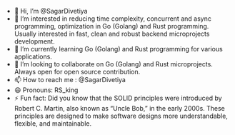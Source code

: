 - 👋 Hi, I’m @SagarDivetiya
- 👀 I’m interested in reducing time complexity, concurrent and async programming, optimization in Go (Golang) and Rust programming. Usually interested in fast, clean and robust backend microprojects development.
- 🌱 I’m currently learning Go (Golang) and Rust programming for various applications.
- 💞️ I’m looking to collaborate on Go (Golang) and Rust microprojects. Always open for open source contribution.
- 📫 How to reach me : @SagarDivetiya
- 😄 Pronouns: RS_king
- ⚡ Fun fact: Did you know that the SOLID principles were introduced by Robert C. Martin, also known as “Uncle Bob,” in the early 2000s. These principles are designed to make software designs more understandable, flexible, and maintainable.

<!---
SagarDivetiya/SagarDivetiya is a ✨ special ✨ repository because its `README.md` (this file) appears on your GitHub profile.
You can click the Preview link to take a look at your changes.
--->
